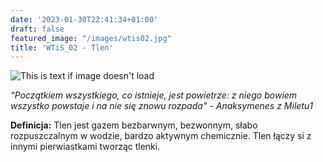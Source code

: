 ```yaml
---
date: '2023-01-30T22:41:34+01:00'
draft: false
featured_image: "/images/wtis02.jpg"
title: 'WTiS_02 - Tlen'
---
```

![This is text if image doesn't load](/images/tlen.jpg "nazwa")

*“Początkiem wszystkiego, co istnieje, jest powietrze: z niego bowiem wszystko powstaje i na nie się znowu rozpada" - Anaksymenes z Miletu1*

**Definicja:**
Tlen jest gazem bezbarwnym, bezwonnym, słabo rozpuszczalnym w wodzie, bardzo aktywnym chemicznie.  Tlen łączy si z innymi pierwiastkami tworząc tlenki.